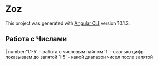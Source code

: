 # Zoz

This project was generated with [Angular CLI](https://github.com/angular/angular-cli) version 10.1.3.

## Работа с Числами

| number:'1.1-5' - работа с числовым пайпом
'1. - сколько цифр показываем до запятой
1-5' - какой диапазон чисел после запятой
